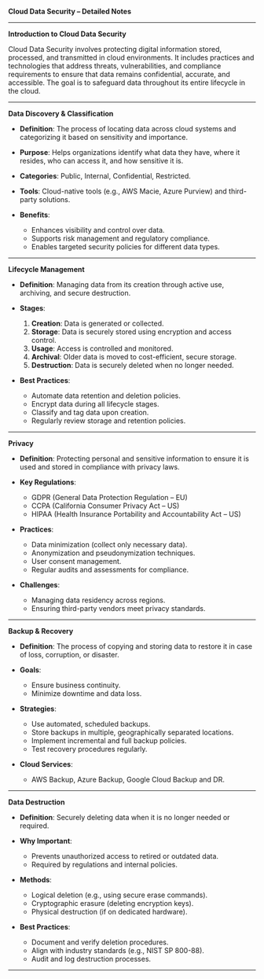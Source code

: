 **Cloud Data Security – Detailed Notes**

---

**Introduction to Cloud Data Security**

Cloud Data Security involves protecting digital information stored, processed, and transmitted in cloud environments. It includes practices and technologies that address threats, vulnerabilities, and compliance requirements to ensure that data remains confidential, accurate, and accessible. The goal is to safeguard data throughout its entire lifecycle in the cloud.

---

**Data Discovery & Classification**

* **Definition**: The process of locating data across cloud systems and categorizing it based on sensitivity and importance.
* **Purpose**: Helps organizations identify what data they have, where it resides, who can access it, and how sensitive it is.
* **Categories**: Public, Internal, Confidential, Restricted.
* **Tools**: Cloud-native tools (e.g., AWS Macie, Azure Purview) and third-party solutions.
* **Benefits**:

  * Enhances visibility and control over data.
  * Supports risk management and regulatory compliance.
  * Enables targeted security policies for different data types.

---

**Lifecycle Management**

* **Definition**: Managing data from its creation through active use, archiving, and secure destruction.
* **Stages**:

  1. **Creation**: Data is generated or collected.
  2. **Storage**: Data is securely stored using encryption and access control.
  3. **Usage**: Access is controlled and monitored.
  4. **Archival**: Older data is moved to cost-efficient, secure storage.
  5. **Destruction**: Data is securely deleted when no longer needed.
* **Best Practices**:

  * Automate data retention and deletion policies.
  * Encrypt data during all lifecycle stages.
  * Classify and tag data upon creation.
  * Regularly review storage and retention policies.

---

**Privacy**

* **Definition**: Protecting personal and sensitive information to ensure it is used and stored in compliance with privacy laws.
* **Key Regulations**:

  * GDPR (General Data Protection Regulation – EU)
  * CCPA (California Consumer Privacy Act – US)
  * HIPAA (Health Insurance Portability and Accountability Act – US)
* **Practices**:

  * Data minimization (collect only necessary data).
  * Anonymization and pseudonymization techniques.
  * User consent management.
  * Regular audits and assessments for compliance.
* **Challenges**:

  * Managing data residency across regions.
  * Ensuring third-party vendors meet privacy standards.

---

**Backup & Recovery**

* **Definition**: The process of copying and storing data to restore it in case of loss, corruption, or disaster.
* **Goals**:

  * Ensure business continuity.
  * Minimize downtime and data loss.
* **Strategies**:

  * Use automated, scheduled backups.
  * Store backups in multiple, geographically separated locations.
  * Implement incremental and full backup policies.
  * Test recovery procedures regularly.
* **Cloud Services**:

  * AWS Backup, Azure Backup, Google Cloud Backup and DR.

---

**Data Destruction**

* **Definition**: Securely deleting data when it is no longer needed or required.
* **Why Important**:

  * Prevents unauthorized access to retired or outdated data.
  * Required by regulations and internal policies.
* **Methods**:

  * Logical deletion (e.g., using secure erase commands).
  * Cryptographic erasure (deleting encryption keys).
  * Physical destruction (if on dedicated hardware).
* **Best Practices**:

  * Document and verify deletion procedures.
  * Align with industry standards (e.g., NIST SP 800-88).
  * Audit and log destruction processes.

---
